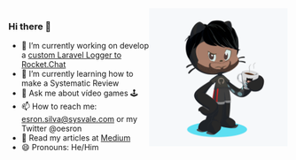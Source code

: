 <img src="https://github.com/esron/esron/blob/master/myOctocat.png" align="right" width="250" height="250" alt="My Octocat"/>

### Hi there 👋

- 🔭 I’m currently working on develop a [custom Laravel Logger to Rocket.Chat](https://github.com/Sysvale/rocketchat-monolog-handler)
- 🌱 I’m currently learning how to make a Systematic Review
- 💬 Ask me about vídeo games :joystick:
- 📫 How to reach me: esron.silva@sysvale.com or my Twitter @oesron
- :scroll: Read my articles at [Medium](https://medium.com/@esron.dtamar)
- 😄 Pronouns: He/Him
